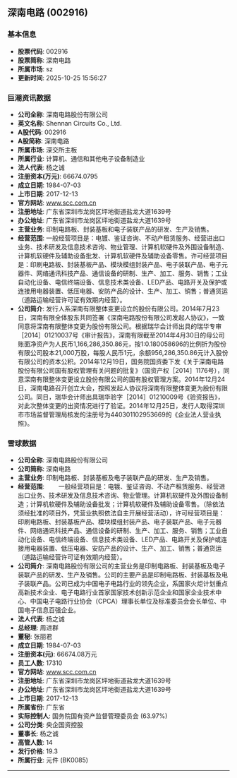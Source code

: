 ## 深南电路 (002916)

### 基本信息

- **股票代码**: 002916
- **股票简称**: 深南电路
- **所属市场**: sz
- **更新时间**: 2025-10-25 15:56:27

### 巨潮资讯数据

- **公司全称**: 深南电路股份有限公司
- **英文名称**: Shennan Circuits Co., Ltd.
- **A股代码**: 002916
- **A股简称**: 深南电路
- **所属市场**: 深交所主板
- **所属行业**: 计算机、通信和其他电子设备制造业
- **法人代表**: 杨之诚
- **注册资本(万元)**: 66674.0795
- **成立日期**: 1984-07-03
- **上市日期**: 2017-12-13
- **官方网站**: www.scc.com.cn
- **注册地址**: 广东省深圳市龙岗区坪地街道盐龙大道1639号
- **办公地址**: 广东省深圳市龙岗区坪地街道盐龙大道1639号
- **主营业务**: 印制电路板、封装基板和电子装联产品的研发、生产及销售。
- **经营范围**: 一般经营项目是：电镀、鉴证咨询、不动产租赁服务、经营进出口业务、技术研发及信息技术咨询、物业管理、计算机软硬件及外围设备制造、计算机软硬件及辅助设备批发、计算机软硬件及辅助设备零售。许可经营项目是：印刷电路板、封装基板产品、模块模组封装产品、电子装联产品、电子元器件、网络通讯科技产品、通信设备的研制、生产、加工、服务、销售；工业自动化设备、电信终端设备、信息技术类设备、LED产品、电路开关及保护或连接用电器装置、低压电器、安防产品的设计、生产、加工、销售；普通货运（道路运输经营许可证有效期内经营）。
- **公司简介**: 发行人系深南有限整体变更设立的股份有限公司。2014年7月23日，深南有限全体股东共同签署《深南电路股份有限公司发起人协议》，一致同意将深南有限整体变更为股份有限公司。根据瑞华会计师出具的瑞华专审［2014］01210037号《审计报告》，深南有限截至2014年4月30日的母公司账面净资产为人民币1,166,286,350.86元，按1:0.180058696的比例折为股份有限公司股本21,000万股，每股人民币1元，余额956,286,350.86元计入股份有限公司的资本公积。2014年12月19日，国务院国资委下发《关于深南电路股份有限公司国有股权管理有关问题的批复》（国资产权［2014］1176号），同意深南有限整体变更设立股份有限公司的国有股权管理方案。2014年12月24日，深南电路召开创立大会，按照发起人协议将深南有限整体变更为股份有限公司。同日，瑞华会计师出具瑞华验字［2014］01210009号《验资报告》，对此次整体变更的出资情况进行了验证。2014年12月25日，发行人取得深圳市市场监督管理局核发的注册号为440301102953669的《企业法人营业执照》。

### 雪球数据

- **公司全称**: 深南电路股份有限公司
- **公司简称**: 深南电路
- **主营业务**: 印制电路板、封装基板及电子装联产品的研发、生产及销售。
- **经营范围**: 　　一般经营项目是：电镀、鉴证咨询、不动产租赁服务、经营进出口业务、技术研发及信息技术咨询、物业管理。计算机软硬件及外围设备制造；计算机软硬件及辅助设备批发；计算机软硬件及辅助设备零售。（除依法须经批准的项目外，凭营业执照依法自主开展经营活动），许可经营项目是：印刷电路板、封装基板产品、模块模组封装产品、电子装联产品、电子元器件、网络通讯科技产品、通信设备的研制、生产、加工、服务、销售；工业自动化设备、电信终端设备、信息技术类设备、LED产品、电路开关及保护或连接用电器装置、低压电器、安防产品的设计、生产、加工、销售；普通货运（道路运输经营许可证有效期内经营）。
- **公司简介**: 深南电路股份有限公司的主营业务是印制电路板、封装基板及电子装联产品的研发、生产及销售。公司的主要产品是印制电路板、封装基板及电子装联产品。公司已成为中国电子电路行业的领先企业，系国家火炬计划重点高新技术企业、电子电路行业首家国家技术创新示范企业和国家企业技术中心、中国电子电路行业协会（CPCA）理事长单位及标准委员会会长单位、中国电子信息百强企业。
- **法人代表**: 杨之诚
- **总经理**: 周进群
- **董秘**: 张丽君
- **成立日期**: 1984-07-03
- **注册资本(元)**: 66674.08万元
- **员工人数**: 17310
- **官方网站**: www.scc.com.cn
- **注册地址**: 广东省深圳市龙岗区坪地街道盐龙大道1639号
- **办公地址**: 广东省深圳市龙岗区坪地街道盐龙大道1639号
- **上市日期**: 2017-12-13
- **所属省份**: 广东省
- **实际控制人**: 国务院国有资产监督管理委员会 (63.97%)
- **公司分类**: 央企国资控股
- **董事长**: 杨之诚
- **高管人数**: 14
- **发行价格**: 19.3
- **所属行业**: 元件 (BK0085)

---